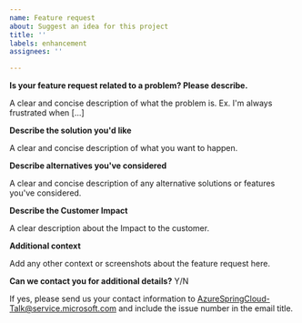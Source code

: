 ```yaml
---
name: Feature request
about: Suggest an idea for this project
title: ''
labels: enhancement
assignees: ''

---
```


**Is your feature request related to a problem? Please describe.**

A clear and concise description of what the problem is. Ex. I'm always frustrated when [...]

**Describe the solution you'd like**

A clear and concise description of what you want to happen.

**Describe alternatives you've considered**

A clear and concise description of any alternative solutions or features you've considered.

**Describe the Customer Impact**

A clear description about the Impact to the customer.

**Additional context**

Add any other context or screenshots about the feature request here.


**Can we contact you for additional details?** Y/N

If yes, please send us your contact information to AzureSpringCloud-Talk@service.microsoft.com and include the issue number in the email title.
